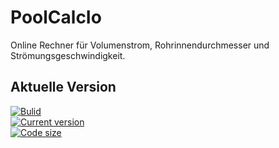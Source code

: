 # PoolCalcIo
Online Rechner für Volumenstrom, Rohrinnendurchmesser und Strömungsgeschwindigkeit.

## Aktuelle Version

[![Bulid](https://img.shields.io/appveyor/ci/100prznt/ftpdeploytest.svg?logo=appveyor&style=popout-square)](https://ci.appveyor.com/project/100prznt/ftpdeploytest)    
[![Current version](https://img.shields.io/endpoint.svg?color=ff2e64&logo=appveyor&style=popout-square&url=https%3A%2F%2Fio.100prznt.de%2Fbadge.json)](https://io.100prznt.de/)    
[![Code size](https://img.shields.io/github/languages/code-size/100prznt/poolcalcio.svg?style=popout-square)](#) 

